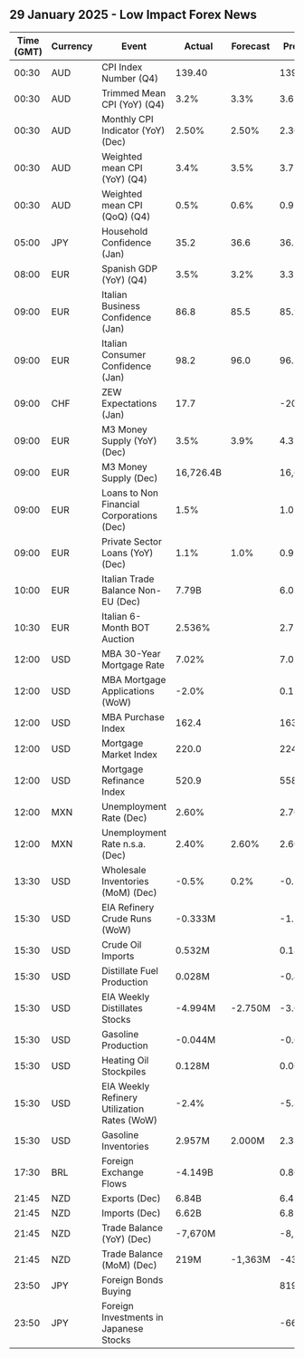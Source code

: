 ## 29 January 2025 - Low Impact Forex News

| Time (GMT) | Currency | Event | Actual | Forecast | Previous |
|------|----------|-------|--------|----------|----------|
| 00:30 | AUD | CPI Index Number (Q4) | 139.40 |  | 139.10 |
| 00:30 | AUD | Trimmed Mean CPI (YoY) (Q4) | 3.2% | 3.3% | 3.6% |
| 00:30 | AUD | Monthly CPI Indicator (YoY) (Dec) | 2.50% | 2.50% | 2.30% |
| 00:30 | AUD | Weighted mean CPI (YoY) (Q4) | 3.4% | 3.5% | 3.7% |
| 00:30 | AUD | Weighted mean CPI (QoQ) (Q4) | 0.5% | 0.6% | 0.9% |
| 05:00 | JPY | Household Confidence (Jan) | 35.2 | 36.6 | 36.2 |
| 08:00 | EUR | Spanish GDP (YoY) (Q4) | 3.5% | 3.2% | 3.3% |
| 09:00 | EUR | Italian Business Confidence (Jan) | 86.8 | 85.5 | 85.9 |
| 09:00 | EUR | Italian Consumer Confidence (Jan) | 98.2 | 96.0 | 96.3 |
| 09:00 | CHF | ZEW Expectations (Jan) | 17.7 |  | -20.0 |
| 09:00 | EUR | M3 Money Supply (YoY) (Dec) | 3.5% | 3.9% | 4.3% |
| 09:00 | EUR | M3 Money Supply (Dec) | 16,726.4B |  | 16,681.9B |
| 09:00 | EUR | Loans to Non Financial Corporations (Dec) | 1.5% |  | 1.0% |
| 09:00 | EUR | Private Sector Loans (YoY) (Dec) | 1.1% | 1.0% | 0.9% |
| 10:00 | EUR | Italian Trade Balance Non-EU (Dec) | 7.79B |  | 6.03B |
| 10:30 | EUR | Italian 6-Month BOT Auction | 2.536% |  | 2.724% |
| 12:00 | USD | MBA 30-Year Mortgage Rate | 7.02% |  | 7.02% |
| 12:00 | USD | MBA Mortgage Applications (WoW) | -2.0% |  | 0.1% |
| 12:00 | USD | MBA Purchase Index | 162.4 |  | 163.0 |
| 12:00 | USD | Mortgage Market Index | 220.0 |  | 224.6 |
| 12:00 | USD | Mortgage Refinance Index | 520.9 |  | 558.8 |
| 12:00 | MXN | Unemployment Rate (Dec) | 2.60% |  | 2.70% |
| 12:00 | MXN | Unemployment Rate n.s.a. (Dec) | 2.40% | 2.60% | 2.60% |
| 13:30 | USD | Wholesale Inventories (MoM) (Dec) | -0.5% | 0.2% | -0.1% |
| 15:30 | USD | EIA Refinery Crude Runs (WoW) | -0.333M |  | -1.125M |
| 15:30 | USD | Crude Oil Imports | 0.532M |  | 0.184M |
| 15:30 | USD | Distillate Fuel Production | 0.028M |  | -0.473M |
| 15:30 | USD | EIA Weekly Distillates Stocks | -4.994M | -2.750M | -3.070M |
| 15:30 | USD | Gasoline Production | -0.044M |  | -0.043M |
| 15:30 | USD | Heating Oil Stockpiles | 0.128M |  | 0.068M |
| 15:30 | USD | EIA Weekly Refinery Utilization Rates (WoW) | -2.4% |  | -5.8% |
| 15:30 | USD | Gasoline Inventories | 2.957M | 2.000M | 2.332M |
| 17:30 | BRL | Foreign Exchange Flows | -4.149B |  | 0.806B |
| 21:45 | NZD | Exports (Dec) | 6.84B |  | 6.42B |
| 21:45 | NZD | Imports (Dec) | 6.62B |  | 6.85B |
| 21:45 | NZD | Trade Balance (YoY) (Dec) | -7,670M |  | -8,260M |
| 21:45 | NZD | Trade Balance (MoM) (Dec) | 219M | -1,363M | -435M |
| 23:50 | JPY | Foreign Bonds Buying |  |  | 819.3B |
| 23:50 | JPY | Foreign Investments in Japanese Stocks |  |  | -66.1B |
